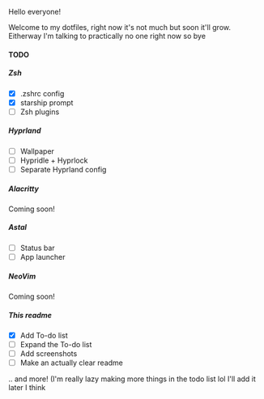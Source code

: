 Hello everyone!

Welcome to my dotfiles, right now it's not much but soon it'll grow.
Eitherway I'm talking to practically no one right now so bye

#### TODO
##### Zsh
 - [x] .zshrc config
 - [x] starship prompt
 - [ ] Zsh plugins
##### Hyprland
 - [ ] Wallpaper
 - [ ] Hypridle + Hyprlock
 - [ ] Separate Hyprland config
##### Alacritty
 Coming soon!
##### Astal
 - [ ] Status bar
 - [ ] App launcher
##### NeoVim
 Coming soon!
##### This readme
 - [x] Add To-do list
 - [ ] Expand the To-do list
 - [ ] Add screenshots
 - [ ] Make an actually clear readme

.. and more! (I'm really lazy making more things in the todo list lol I'll add it later I think
